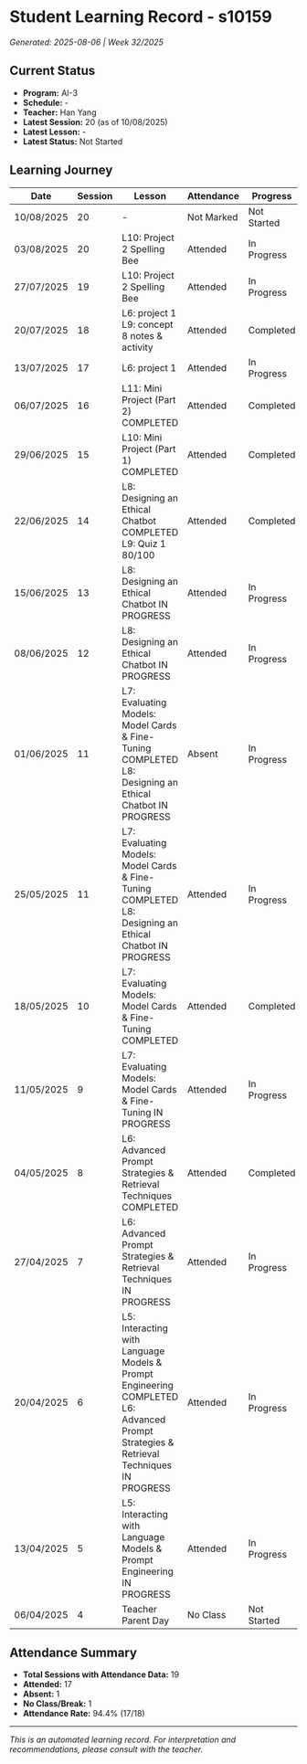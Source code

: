 # Student Learning Record - s10159
*Generated: 2025-08-06 | Week 32/2025*

## Current Status
- **Program:** AI-3
- **Schedule:**  -
- **Teacher:** Han Yang
- **Latest Session:** 20 (as of 10/08/2025)
- **Latest Lesson:** -
- **Latest Status:** Not Started

## Learning Journey
| Date | Session | Lesson | Attendance | Progress |
|------|---------|--------|------------|----------|
| 10/08/2025 | 20 | - | Not Marked | Not Started |
| 03/08/2025 | 20 | L10: Project 2 Spelling Bee | Attended | In Progress |
| 27/07/2025 | 19 | L10: Project 2 Spelling Bee | Attended | In Progress |
| 20/07/2025 | 18 | L6: project 1 L9: concept 8 notes & activity | Attended | Completed |
| 13/07/2025 | 17 | L6: project 1 | Attended | In Progress |
| 06/07/2025 | 16 | L11: Mini Project (Part 2) COMPLETED | Attended | Completed |
| 29/06/2025 | 15 | L10: Mini Project (Part 1) COMPLETED | Attended | Completed |
| 22/06/2025 | 14 | L8: Designing an Ethical Chatbot COMPLETED L9: Quiz 1 80/100 | Attended | Completed |
| 15/06/2025 | 13 | L8: Designing an Ethical Chatbot IN PROGRESS | Attended | In Progress |
| 08/06/2025 | 12 | L8: Designing an Ethical Chatbot IN PROGRESS | Attended | In Progress |
| 01/06/2025 | 11 | L7: Evaluating Models: Model Cards & Fine-Tuning COMPLETED L8: Designing an Ethical Chatbot IN PROGRESS | Absent | In Progress |
| 25/05/2025 | 11 | L7: Evaluating Models: Model Cards & Fine-Tuning COMPLETED L8: Designing an Ethical Chatbot IN PROGRESS | Attended | In Progress |
| 18/05/2025 | 10 | L7: Evaluating Models: Model Cards & Fine-Tuning COMPLETED | Attended | Completed |
| 11/05/2025 | 9 | L7: Evaluating Models: Model Cards & Fine-Tuning IN PROGRESS | Attended | In Progress |
| 04/05/2025 | 8 | L6: Advanced Prompt Strategies & Retrieval Techniques COMPLETED | Attended | Completed |
| 27/04/2025 | 7 | L6: Advanced Prompt Strategies & Retrieval Techniques IN PROGRESS | Attended | In Progress |
| 20/04/2025 | 6 | L5: Interacting with Language Models & Prompt Engineering COMPLETED L6: Advanced Prompt Strategies & Retrieval Techniques IN PROGRESS | Attended | In Progress |
| 13/04/2025 | 5 | L5: Interacting with Language Models & Prompt Engineering IN PROGRESS | Attended | In Progress |
| 06/04/2025 | 4 | Teacher Parent Day | No Class | Not Started |

## Attendance Summary
- **Total Sessions with Attendance Data:** 19
- **Attended:** 17
- **Absent:** 1
- **No Class/Break:** 1
- **Attendance Rate:** 94.4% (17/18)

---
*This is an automated learning record. For interpretation and recommendations, please consult with the teacher.*